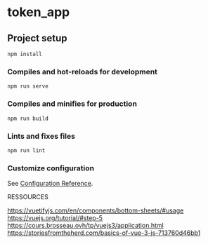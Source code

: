 # token_app

## Project setup
```
npm install
```

### Compiles and hot-reloads for development
```
npm run serve
```

### Compiles and minifies for production
```
npm run build
```

### Lints and fixes files
```
npm run lint
```

### Customize configuration
See [Configuration Reference](https://cli.vuejs.org/config/).


RESSOURCES

https://vuetifyjs.com/en/components/bottom-sheets/#usage
https://vuejs.org/tutorial/#step-5
https://cours.brosseau.ovh/tp/vuejs3/application.html
https://storiesfromtheherd.com/basics-of-vue-3-js-713760d46bb1